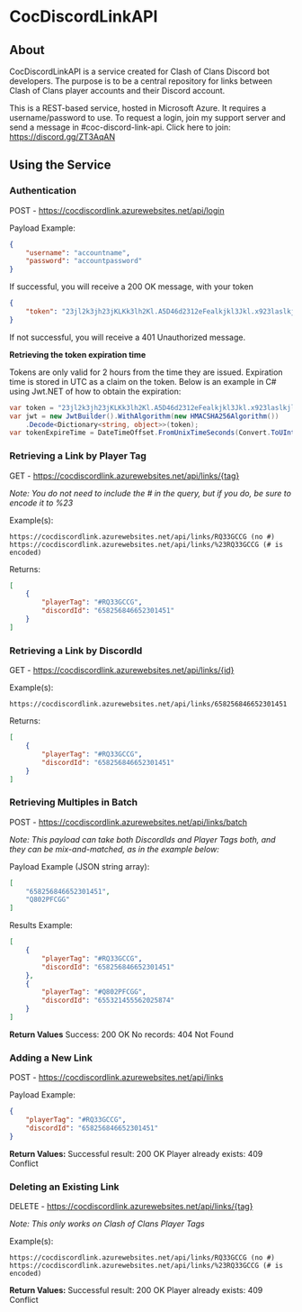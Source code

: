 # CocDiscordLinkAPI

## About
CocDiscordLinkAPI is a service created for Clash of Clans Discord bot developers. The purpose is to be a central repository for links between Clash of Clans player accounts and their Discord account. 

This is a REST-based service, hosted in Microsoft Azure. It requires a username/password to use. To request a login, join my support server and send a message in #coc-discord-link-api. Click here to join: https://discord.gg/ZT3AqAN

## Using the Service

### Authentication
POST - https://cocdiscordlink.azurewebsites.net/api/login

Payload Example:
```json
{
    "username": "accountname", 
    "password": "accountpassword"
}
```

If successful, you will receive a 200 OK message, with your token
```json
{
    "token": "23jl2k3jh23jKLKk3lh2Kl.A5D46d2312eFealkjkl3Jkl.x923laslkjlKLJlk32lkJlk12jKl3lkjKLJKl1355a"
}
```
If not successful, you will receive a 401 Unauthorized message.

**Retrieving the token expiration time**

Tokens are only valid for 2 hours from the time they are issued. Expiration time is stored in UTC as a claim on the token. Below is an example in C# using Jwt.NET of how to obtain the expiration:

```csharp
var token = "23jl2k3jh23jKLKk3lh2Kl.A5D46d2312eFealkjkl3Jkl.x923laslkjlKLJlk32lkJlk12jKl3lkjKLJKl1355a";
var jwt = new JwtBuilder().WithAlgorithm(new HMACSHA256Algorithm())
    .Decode<Dictionary<string, object>>(token);
var tokenExpireTime = DateTimeOffset.FromUnixTimeSeconds(Convert.ToUInt32(jwt["exp"]));
```

### Retrieving a Link by Player Tag
GET - https://cocdiscordlink.azurewebsites.net/api/links/{tag}

*Note: You do not need to include the # in the query, but if you do, be sure to encode it to %23*

Example(s):
```
https://cocdiscordlink.azurewebsites.net/api/links/RQ33GCCG (no #)
https://cocdiscordlink.azurewebsites.net/api/links/%23RQ33GCCG (# is encoded)
```
Returns:
```json
[
    {
        "playerTag": "#RQ33GCCG",
        "discordId": "658256846652301451"
    }
]
```

### Retrieving a Link by DiscordId
GET - https://cocdiscordlink.azurewebsites.net/api/links/{id}

Example(s):
```
https://cocdiscordlink.azurewebsites.net/api/links/658256846652301451
```
Returns:
```json
[
    {
        "playerTag": "#RQ33GCCG",
        "discordId": "658256846652301451"
    }
]
```

### Retrieving Multiples in Batch
POST - https://cocdiscordlink.azurewebsites.net/api/links/batch

*Note: This payload can take both DiscordIds and Player Tags both, and they can be mix-and-matched, as in the example below:*

Payload Example (JSON string array):

```json
[
    "658256846652301451",
    "Q802PFCGG"
]
```

Results Example:
```json
[
    {
        "playerTag": "#RQ33GCCG",
        "discordId": "658256846652301451"
    },
    {
        "playerTag": "#Q802PFCGG",
        "discordId": "655321455562025874"
    }    
]
```
**Return Values**
Success: 200 OK 
No records: 404 Not Found

### Adding a New Link
POST - https://cocdiscordlink.azurewebsites.net/api/links

Payload Example: 
```json
{
    "playerTag": "#RQ33GCCG",
    "discordId": "658256846652301451"
}
```

**Return Values:**
Successful result: 200 OK
Player already exists: 409 Conflict

### Deleting an Existing Link
DELETE - https://cocdiscordlink.azurewebsites.net/api/links/{tag}

*Note: This only works on Clash of Clans Player Tags*

Example(s):
```
https://cocdiscordlink.azurewebsites.net/api/links/RQ33GCCG (no #)
https://cocdiscordlink.azurewebsites.net/api/links/%23RQ33GCCG (# is encoded)
```

**Return Values:**
Successful result: 200 OK
Player already exists: 409 Conflict

